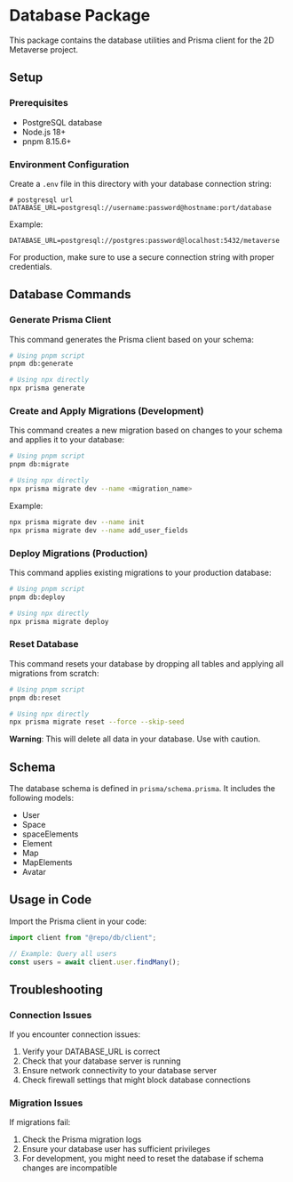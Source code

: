 # Database Package

This package contains the database utilities and Prisma client for the 2D Metaverse project.

## Setup

### Prerequisites
- PostgreSQL database
- Node.js 18+
- pnpm 8.15.6+

### Environment Configuration

Create a `.env` file in this directory with your database connection string:

```
# postgresql url
DATABASE_URL=postgresql://username:password@hostname:port/database
```

Example:
```
DATABASE_URL=postgresql://postgres:password@localhost:5432/metaverse
```

For production, make sure to use a secure connection string with proper credentials.

## Database Commands

### Generate Prisma Client

This command generates the Prisma client based on your schema:

```sh
# Using pnpm script
pnpm db:generate

# Using npx directly
npx prisma generate
```

### Create and Apply Migrations (Development)

This command creates a new migration based on changes to your schema and applies it to your database:

```sh
# Using pnpm script
pnpm db:migrate

# Using npx directly
npx prisma migrate dev --name <migration_name>
```

Example:
```sh
npx prisma migrate dev --name init
npx prisma migrate dev --name add_user_fields
```

### Deploy Migrations (Production)

This command applies existing migrations to your production database:

```sh
# Using pnpm script
pnpm db:deploy

# Using npx directly
npx prisma migrate deploy
```

### Reset Database

This command resets your database by dropping all tables and applying all migrations from scratch:

```sh
# Using pnpm script
pnpm db:reset

# Using npx directly
npx prisma migrate reset --force --skip-seed
```

**Warning**: This will delete all data in your database. Use with caution.

## Schema

The database schema is defined in `prisma/schema.prisma`. It includes the following models:

- User
- Space
- spaceElements
- Element
- Map
- MapElements
- Avatar

## Usage in Code

Import the Prisma client in your code:

```typescript
import client from "@repo/db/client";

// Example: Query all users
const users = await client.user.findMany();
```

## Troubleshooting

### Connection Issues

If you encounter connection issues:

1. Verify your DATABASE_URL is correct
2. Check that your database server is running
3. Ensure network connectivity to your database server
4. Check firewall settings that might block database connections

### Migration Issues

If migrations fail:

1. Check the Prisma migration logs
2. Ensure your database user has sufficient privileges
3. For development, you might need to reset the database if schema changes are incompatible

